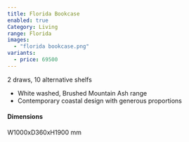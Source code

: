 ```yaml
---
title: Florida Bookcase
enabled: true
Category: Living
range: Florida
images:
  - "florida bookcase.png"
variants:
  - price: 69500
---
```

2 draws, 10 alternative shelfs

* White washed, Brushed Mountain Ash range
* Contemporary coastal design with generous proportions

#### Dimensions
W1000xD360xH1900 mm
